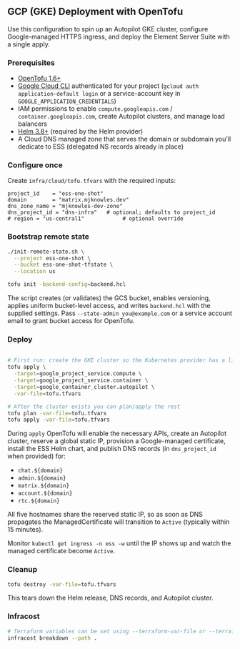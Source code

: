 ## GCP (GKE) Deployment with OpenTofu

Use this configuration to spin up an Autopilot GKE cluster, configure Google-managed HTTPS ingress, and deploy the Element Server Suite with a single apply.

### Prerequisites

- [OpenTofu 1.6+](https://opentofu.org/)
- [Google Cloud CLI](https://cloud.google.com/sdk/docs/install) authenticated for your project (`gcloud auth application-default login` or a service-account key in `GOOGLE_APPLICATION_CREDENTIALS`)
- IAM permissions to enable `compute.googleapis.com` / `container.googleapis.com`, create Autopilot clusters, and manage load balancers
- [Helm 3.8+](https://helm.sh/) (required by the Helm provider)
- A Cloud DNS managed zone that serves the domain or subdomain you’ll dedicate to ESS (delegated NS records already in place)

### Configure once

Create `infra/cloud/tofu.tfvars` with the required inputs:

```hcl
project_id    = "ess-one-shot"
domain        = "matrix.mjknowles.dev"
dns_zone_name = "mjknowles-dev-zone"
dns_project_id = "dns-infra"   # optional; defaults to project_id
# region = "us-central1"            # optional override
```

### Bootstrap remote state

```bash
./init-remote-state.sh \
  --project ess-one-shot \
  --bucket ess-one-shot-tfstate \
  --location us

tofu init -backend-config=backend.hcl
```

The script creates (or validates) the GCS bucket, enables versioning, applies uniform bucket-level access, and writes `backend.hcl` with the supplied settings. Pass `--state-admin you@example.com` or a service account email to grant bucket access for OpenTofu.

### Deploy

```bash

# First run: create the GKE cluster so the Kubernetes provider has a live endpoint
tofu apply \
  -target=google_project_service.compute \
  -target=google_project_service.container \
  -target=google_container_cluster.autopilot \
  -var-file=tofu.tfvars

# After the cluster exists you can plan/apply the rest
tofu plan -var-file=tofu.tfvars
tofu apply -var-file=tofu.tfvars
```

During `apply` OpenTofu will enable the necessary APIs, create an Autopilot cluster, reserve a global static IP, provision a Google-managed certificate, install the ESS Helm chart, and publish DNS records (in `dns_project_id` when provided) for:

- `chat.${domain}`
- `admin.${domain}`
- `matrix.${domain}`
- `account.${domain}`
- `rtc.${domain}`

All five hostnames share the reserved static IP, so as soon as DNS propagates the ManagedCertificate will transition to `Active` (typically within 15 minutes).

Monitor `kubectl get ingress -n ess -w` until the IP shows up and watch the managed certificate become `Active`.

### Cleanup

```bash
tofu destroy -var-file=tofu.tfvars
```

This tears down the Helm release, DNS records, and Autopilot cluster.

### Infracost

```bash
# Terraform variables can be set using --terraform-var-file or --terraform-var
infracost breakdown --path .
```
